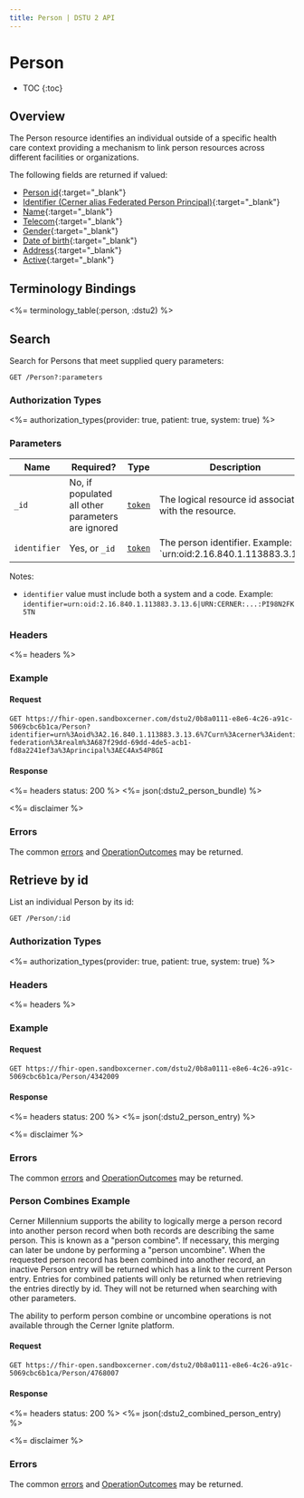 ```yaml
---
title: Person | DSTU 2 API
---
```


# Person

* TOC
{:toc}

## Overview

The Person resource identifies an individual outside of a specific health care context providing a mechanism to link person resources across different facilities or organizations.

The following fields are returned if valued:

* [Person id](http://hl7.org/fhir/dstu2/resource-definitions.html#Resource.id){:target="_blank"}
* [Identifier (Cerner alias Federated Person Principal)](http://hl7.org/fhir/DSTU2/person-definitions.html#Person.identifier){:target="_blank"}
* [Name](http://hl7.org/fhir/DSTU2/person-definitions.html#Person.name){:target="_blank"}
* [Telecom](http://hl7.org/fhir/DSTU2/person-definitions.html#Person.telecom){:target="_blank"}
* [Gender](http://hl7.org/fhir/DSTU2/person-definitions.html#Person.gender){:target="_blank"}
* [Date of birth](http://hl7.org/fhir/DSTU2/person-definitions.html#Person.birthDate){:target="_blank"}
* [Address](http://hl7.org/fhir/DSTU2/person-definitions.html#Person.address){:target="_blank"}
* [Active](http://hl7.org/fhir/DSTU2/person-definitions.html#Person.active){:target="_blank"}

## Terminology Bindings

<%= terminology_table(:person, :dstu2) %>

## Search

Search for Persons that meet supplied query parameters:

    GET /Person?:parameters

### Authorization Types

<%= authorization_types(provider: true, patient: true, system: true) %>

### Parameters

 Name         | Required?                                         | Type       | Description
--------------|---------------------------------------------------|------------|------------------------------------------------------------------------------------
 `_id`        | No, if populated all other parameters are ignored | [`token`]  | The logical resource id associated with the resource.
 `identifier` | Yes, or `_id`                                     | [`token`]  | The person identifier.  Example: `urn:oid:2.16.840.1.113883.3.13.6|01022228`

Notes:

- `identifier` value must include both a system and a code. Example: `identifier=urn:oid:2.16.840.1.113883.3.13.6|URN:CERNER:...:PI98N2FK5TN`

### Headers

 <%= headers %>

### Example

#### Request

    GET https://fhir-open.sandboxcerner.com/dstu2/0b8a0111-e8e6-4c26-a91c-5069cbc6b1ca/Person?identifier=urn%3Aoid%3A2.16.840.1.113883.3.13.6%7Curn%3Acerner%3Aidentity-federation%3Arealm%3A687f29dd-69dd-4de5-acb1-fd8a2241ef3a%3Aprincipal%3AEC4Ax54P8GI

#### Response

<%= headers status: 200 %>
<%= json(:dstu2_person_bundle) %>

<%= disclaimer %>

### Errors

The common [errors] and [OperationOutcomes] may be returned.

## Retrieve by id

List an individual Person by its id:

    GET /Person/:id

### Authorization Types

<%= authorization_types(provider: true, patient: true, system: true) %>

### Headers

<%= headers %>

### Example

#### Request

    GET https://fhir-open.sandboxcerner.com/dstu2/0b8a0111-e8e6-4c26-a91c-5069cbc6b1ca/Person/4342009

#### Response

<%= headers status: 200 %>
<%= json(:dstu2_person_entry) %>

<%= disclaimer %>

### Errors

The common [errors] and [OperationOutcomes] may be returned.

### Person Combines Example

Cerner Millennium supports the ability to logically merge a person record into another person record when both records are describing the same person. This is known
as a "person combine". If necessary, this merging can later be undone by performing a "person uncombine". When the requested person record has been combined into another
record, an inactive Person entry will be returned which has a link to the current Person entry. Entries for combined patients will only be returned when retrieving
the entries directly by id. They will not be returned when searching with other parameters.

The ability to perform person combine or uncombine operations is not available through the Cerner Ignite platform.

#### Request

    GET https://fhir-open.sandboxcerner.com/dstu2/0b8a0111-e8e6-4c26-a91c-5069cbc6b1ca/Person/4768007

#### Response

<%= headers status: 200 %>
<%= json(:dstu2_combined_person_entry) %>

<%= disclaimer %>

### Errors

The common [errors] and [OperationOutcomes] may be returned.

[`token`]: http://hl7.org/fhir/DSTU2/search.html#token
[errors]: ../../#client-errors
[OperationOutcomes]: ../../#operation-outcomes
